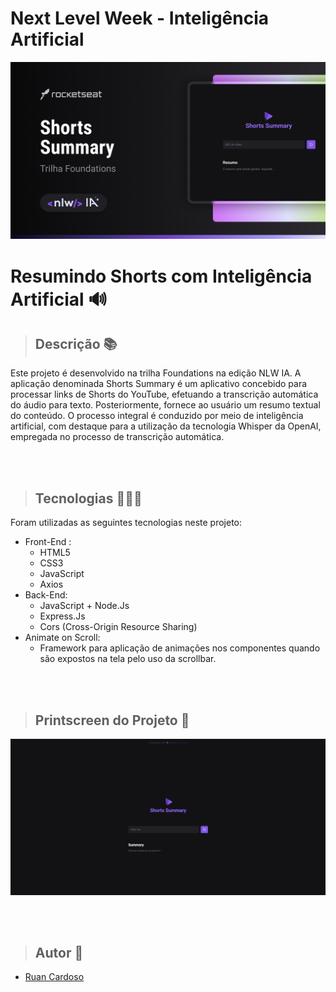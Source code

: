 # Next Level Week - Inteligência Artificial

![Project Logo](./public/preview.png)
# Resumindo Shorts com Inteligência Artificial 🔊

> ## Descrição 📚
Este projeto é desenvolvido na trilha Foundations na edição NLW IA. A aplicação denominada Shorts Summary é um aplicativo concebido para processar links de Shorts do YouTube, efetuando a transcrição automática do áudio para texto. Posteriormente, fornece ao usuário um resumo textual do conteúdo. O processo integral é conduzido por meio de inteligência artificial, com destaque para a utilização da tecnologia Whisper da OpenAI, empregada no processo de transcrição automática.

<br>
<br>

> ## Tecnologias 👨🏾‍💻
Foram utilizadas as seguintes tecnologias neste projeto:
+ Front-End :
  -  HTML5
  -  CSS3
  -  JavaScript
  -  Axios
+ Back-End:
  - JavaScript + Node.Js
  - Express.Js
  - Cors (Cross-Origin Resource Sharing)
+ Animate on Scroll:
  - Framework para aplicação de animações nos componentes quando são expostos na tela pelo uso da scrollbar.

<br>
<br>

> ## Printscreen do Projeto 📸
![Project Interface](./public/nlwia.png)

<br>
<br>

> ## Autor 📝
+ [Ruan Cardoso](https://www.linkedin.com/in/ruancardosolinkdin/)
